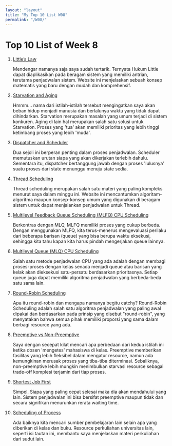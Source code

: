 ```yaml
---
layout: "layout"
title: "My Top 10 List W08"
permalink: "/W08/"
---
```

# Top 10 List of Week 8   

1. [Little’s Law](https://corporatefinanceinstitute.com/resources/knowledge/other/littles-law/)

   Mendengar namanya saja saya sudah tertarik. Ternyata Hukum Little dapat diaplikasikan pada beragam sistem yang memiliki antrian, terutama penjadwalan sistem. Website ini menjelaskan sebuah konsep matematis yang baru dengan mudah dan komprehensif.

2. [Starvation and Aging](https://www.geeksforgeeks.org/starvation-and-aging-in-operating-systems/)

   Hmmm... nama dari istilah-istilah tersebut mengingatkan saya akan beban hidup menjadi manusia dan berlalunya waktu yang tidak dapat dihindarkan. Starvation merupakan masalah yang umum terjadi di sistem konkuren. Aging di lain hal merupakan salah satu solusi untuk Starvation. Proses yang 'tua' akan memiliki prioritas yang lebih tinggi ketimbang proses yang lebih 'muda'.

3. [Dispatcher and Scheduler](https://www.geeksforgeeks.org/difference-between-dispatcher-and-scheduler)

   Dua sejoli ini berperan penting dalam proses penjadwalan. Scheduler memutuskan urutan siapa yang akan dikerjakan terlebih dahulu. Sementara itu, dispatcher bertanggung jawab dengan proses 'lulusnya' suatu proses dari state menunggu menuju state sedia.

4. [Thread Scheduling](https://www.geeksforgeeks.org/thread-scheduling/)

   Thread scheduling merupakan salah satu materi yang paling kompleks menurut saya dalam minggu ini. Website ini mencantumkan algoritam-algoritma maupun konsep-konsep umum yang digunakan di beragam sistem untuk dapat menjalankan penjadwalan untuk Thread.

5. [Multilevel Feedback Queue Scheduling (MLFQ) CPU Scheduling](https://www.geeksforgeeks.org/multilevel-feedback-queue-scheduling-mlfq-cpu-scheduling/)

   Berkontras dengan MLQ, MLFQ memiliki proses yang cukup berbeda. Dengan menggunakan MLFQ, kita terus-menerus mengevaluasi perilaku dari beberapa barisan (queue) yang bisa berupa waktu eksekusi, sehingga kita tahu kapan kita harus pindah mengerjakan queue lainnya.

6. [Multilevel Queue (MLQ) CPU Scheduling](https://www.geeksforgeeks.org/multilevel-queue-mlq-cpu-scheduling/)

   Salah satu metode penjadwalan CPU yang ada adalah dengan membagi proses-proses dengan kelas senada menjadi queue atau barisan yang kelak akan dieksekusi satu-persatu berdasarkan prioritasnya. Setiap queue juga dapat memiliki algoritma penjadwalan yang berbeda-beda satu sama lain.

7. [Round-Robin Scheduling](https://www.guru99.com/round-robin-scheduling-example.html)

   Apa itu round-robin dan mengapa namanya begitu catchy? Round-Robin Scheduling adalah salah satu algoritma penjadwalan yang paling awal dipakai dan berdasarkan pada prinsip yang disebut "round-robin", yang menyatakan bahwa semua pihak memiliki proporsi yang sama dalam berbagi resource yang ada.

8. [Preemptive vs Non-Preemptive](https://www.tutorialspoint.com/preemptive-and-non-preemptive-scheduling)

   Saya dengan secepat kilat mencari apa perbedaan dari kedua istilah ini ketika dosen 'mengetes' mahasiswa di kelas. Preemptive memberikan fasilitas yang lebih fleksibel dalam mengatur resource, namun ada  kemungkinan merusak proses yang tiba-tiba diterminasi. Sebaliknya, non-preemptive lebih mungkin menimbulkan starvasi resource sebagai trade-off komplesi terjamin dari tiap proses.

9. [Shortest Job First](https://www.guru99.com/shortest-job-first-sjf-scheduling.html)

   Simpel. Siapa yang paling cepat selesai maka dia akan mendahului yang lain. Sistem penjadwalan ini bisa bersifat preemptive maupun tidak dan secara signifikan menurunkan rerata waiting time.

10. [Scheduling of Process](http://www2.cs.uregina.ca/~hamilton/courses/330/notes/scheduling/scheduling.html)

    Ada baiknya kita mencari sumber pembelajaran lain selain apa yang diberikan di kelas dan buku. Resource perkuliahan universitas lain, seperti isi tautan ini, membantu saya menjelaskan materi perkuliahan dari sudut lain.